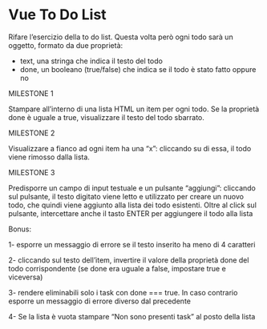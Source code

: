 Vue To Do List
===
Rifare l’esercizio della to do list.
Questa volta però ogni todo sarà un oggetto, formato da due proprietà:
- text, una stringa che indica il testo del todo
- done, un booleano (true/false) che indica se il todo è stato fatto oppure no

MILESTONE 1

Stampare all’interno di una lista HTML un item per ogni todo.
Se la proprietà done è uguale a true, visualizzare il testo del todo sbarrato.

MILESTONE 2

Visualizzare a fianco ad ogni item ha una “x”: cliccando su di essa, il todo viene rimosso dalla lista.

MILESTONE 3

Predisporre un campo di input testuale e un pulsante “aggiungi”: cliccando sul pulsante, il testo digitato viene letto e utilizzato per creare un nuovo todo, che quindi viene aggiunto alla lista dei todo esistenti.
Oltre al click sul pulsante, intercettare anche il tasto ENTER per aggiungere il todo alla lista

Bonus:

1- esporre un messaggio di errore se il testo inserito ha meno di 4 caratteri

2- cliccando sul testo dell’item, invertire il valore della proprietà done del todo corrispondente (se done era uguale a false, impostare true e viceversa)

3- rendere eliminabili solo i task con done === true. In caso contrario esporre un messaggio di errore diverso dal precedente

4- Se la lista è vuota stampare “Non sono presenti task” al posto della lista